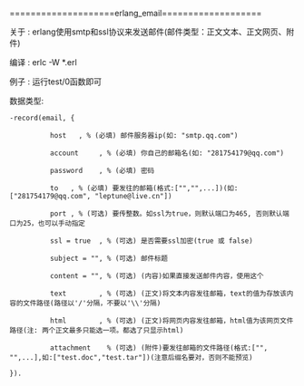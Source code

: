 ====================erlang_email===================

关于    : erlang使用smtp和ssl协议来发送邮件(邮件类型：正文文本、正文网页、附件)

编译    : erlc -W *.erl

例子    : 运行test/0函数即可

数据类型:

	-record(email, {

			  host   , % (必填) 邮件服务器ip(如: "smtp.qq.com")

			  account     , % (必填) 你自己的邮箱名(如: "281754179@qq.com")

			  password    , % (必填) 密码

			  to   , % (必填) 要发往的邮箱(格式:["","",...])(如: ["281754179@qq.com", "leptune@live.cn"])

			  port , % (可选) 要传整数。如ssl为true，则默认端口为465, 否则默认端口为25，也可以手动指定

			  ssl = true  , % (可选) 是否需要ssl加密(true 或 false)

			  subject = "", % (可选) 邮件标题
			  
			  content = "", % (可选) (内容)如果直接发送邮件内容，使用这个

			  text        , % (可选) (正文)将文本内容发往邮箱，text的值为存放该内容的文件路径(路径以'/'分隔，不要以'\\'分隔)

			  html        , % (可选) (正文)将网页内容发往邮箱，html值为该网页文件路径(注: 两个正文最多只能选一项。都选了只显示html)

			  attachment    % (可选) (附件)要发往邮箱的文件路径(格式:["", "",...],如:["test.doc","test.tar"])(注意后缀名要对，否则不能预览)

	}).
